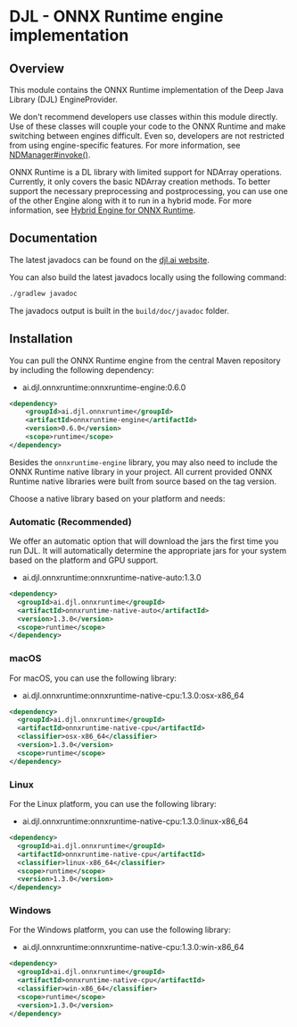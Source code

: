 # DJL - ONNX Runtime engine implementation

## Overview
This module contains the ONNX Runtime implementation of the Deep Java Library (DJL) EngineProvider.

We don't recommend developers use classes within this module directly.
Use of these classes will couple your code to the ONNX Runtime and make switching between engines difficult.
Even so, developers are not restricted from using engine-specific features.
For more information, see [NDManager#invoke()](https://javadoc.io/static/ai.djl/api/0.6.0/ai/djl/ndarray/NDManager.html#invoke-java.lang.String-ai.djl.ndarray.NDList-ai.djl.ndarray.NDList-ai.djl.util.PairList-).

ONNX Runtime is a DL library with limited support for NDArray operations.
Currently, it only covers the basic NDArray creation methods. To better support the necessary preprocessing and postprocessing,
you can use one of the other Engine along with it to run in a hybrid mode.
For more information, see [Hybrid Engine for ONNX Runtime](../../docs/onnxruntime/hybrid_engine.md).

## Documentation

The latest javadocs can be found on the [djl.ai website](https://javadoc.io/doc/ai.djl.pytorch/pytorch-engine/latest/index.html).

You can also build the latest javadocs locally using the following command:

```sh
./gradlew javadoc
```
The javadocs output is built in the `build/doc/javadoc` folder.

## Installation
You can pull the ONNX Runtime engine from the central Maven repository by including the following dependency:

- ai.djl.onnxruntime:onnxruntime-engine:0.6.0

```xml
<dependency>
    <groupId>ai.djl.onnxruntime</groupId>
    <artifactId>onnxruntime-engine</artifactId>
    <version>0.6.0</version>
    <scope>runtime</scope>
</dependency>
```
Besides the `onnxruntime-engine` library, you may also need to include the ONNX Runtime native library in your project.
All current provided ONNX Runtime native libraries were built from source based on the tag version.

Choose a native library based on your platform and needs:

### Automatic (Recommended)

We offer an automatic option that will download the jars the first time you run DJL.
It will automatically determine the appropriate jars for your system based on the platform and GPU support.

- ai.djl.onnxruntime:onnxruntime-native-auto:1.3.0

```xml
<dependency>
  <groupId>ai.djl.onnxruntime</groupId>
  <artifactId>onnxruntime-native-auto</artifactId>
  <version>1.3.0</version>
  <scope>runtime</scope>
</dependency>
```

### macOS
For macOS, you can use the following library:

- ai.djl.onnxruntime:onnxruntime-native-cpu:1.3.0:osx-x86_64

```xml
<dependency>
  <groupId>ai.djl.onnxruntime</groupId>
  <artifactId>onnxruntime-native-cpu</artifactId>
  <classifier>osx-x86_64</classifier>
  <version>1.3.0</version>
  <scope>runtime</scope>
</dependency>
```

### Linux
For the Linux platform, you can use the following library:

- ai.djl.onnxruntime:onnxruntime-native-cpu:1.3.0:linux-x86_64

```xml
<dependency>
  <groupId>ai.djl.onnxruntime</groupId>
  <artifactId>onnxruntime-native-cpu</artifactId>
  <classifier>linux-x86_64</classifier>
  <scope>runtime</scope>
  <version>1.3.0</version>
</dependency>
```

### Windows

For the Windows platform, you can use the following library:

- ai.djl.onnxruntime:onnxruntime-native-cpu:1.3.0:win-x86_64

```xml
<dependency>
  <groupId>ai.djl.onnxruntime</groupId>
  <artifactId>onnxruntime-native-cpu</artifactId>
  <classifier>win-x86_64</classifier>
  <scope>runtime</scope>
  <version>1.3.0</version>
</dependency>
```
